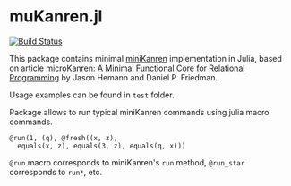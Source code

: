 # muKanren.jl

[![Build Status](https://travis-ci.org/latticetower/miniKanren.jl.svg?branch=master)](https://travis-ci.org/latticetower/miniKanren.jl)

This package contains minimal [miniKanren](http://miniKanren.org) implementation in Julia, based on article [microKanren: A Minimal Functional Core for Relational Programming](http://webyrd.net/scheme-2013/papers/HemannMuKanren2013.pdf) by Jason Hemann and Daniel P. Friedman.

Usage examples can be found in `test` folder.

Package allows to run typical miniKanren commands using julia macro commands.

```
@run(1, (q), @fresh((x, z),
  equals(x, z), equals(3, z), equals(q, x)))
```

`@run` macro corresponds to miniKanren's `run` method, `@run_star` corresponds to `run*`, etc.
